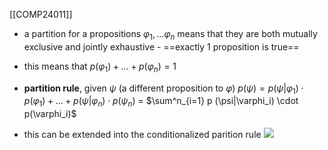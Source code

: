[[COMP24011]]

- a partition for a propositions $\varphi_1,...\varphi_n$ means that they are both mutually exclusive and jointly exhaustive - ==exactly 1 proposition is true==
- this means that 
  $p(\varphi_1) + ... + p(\varphi_n) = 1$

- **partition rule**, given $\psi$ (a different proposition to $\varphi$)
$p(\psi) = p(\psi|\varphi_1)\cdot p(\varphi_1) + ... + p(\psi|\varphi_n)\cdot p(\psi_n)$ = $\sum^n_{i=1} p (\psi|\varphi_i) \cdot p(\varphi_i)$

- this can be extended into the conditionalized parition rule
  ![](https://i.imgur.com/jxLyF2N.png)
